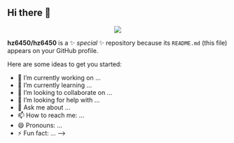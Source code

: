 ## Hi there 👋
<div align=center>
	<img src="https://img.shields.io/badge/Notion-000000?style=for-the-badge&logo=Notion&logoColor=black">
    <br>
</div>

**hz6450/hz6450** is a ✨ _special_ ✨ repository because its `README.md` (this file) appears on your GitHub profile.

Here are some ideas to get you started:

- 🔭 I’m currently working on ...
- 🌱 I’m currently learning ...
- 👯 I’m looking to collaborate on ...
- 🤔 I’m looking for help with ...
- 💬 Ask me about ...
- 📫 How to reach me: ...
- 😄 Pronouns: ...
- ⚡ Fun fact: ...
-->
